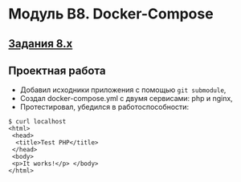 # Модуль B8. Docker-Compose

## [Задания 8.x](https://github.com/skillfactory-devops/b7_docker/tree/main/task%20B8.3)

## Проектная работа

* Добавил исходники приложения с помощью `git submodule`,
* Создал docker-compose.yml с двумя сервисами: php и nginx,
* Протестировал, убедился в работоспособности:
```
$ curl localhost
<html>
 <head>
  <title>Test PHP</title>
 </head>
 <body>
 <p>It works!</p> </body>
</html>
```